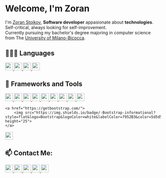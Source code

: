# Welcome, I'm Zoran

I'm [Zoran Stojkov](https://www.zoranstojkov.it), **Software developer** appasionate about **technologies**. Self-critical, always looking for self-improvement.  
Currently pursuing my bachelor's degree majoring in computer science from The [University of Milano-Bicocca](https://www.disco.unimib.it).

## 👨🏻‍💻 Languages

<div>

<a href="#">
        <img src="https://img.shields.io/badge/-TypeScript-informational?style=flat&logo=typescript&logoColor=white&color=blue" height="25">
    </a>
    <a href="#">
        <img src="https://img.shields.io/badge/-JavaScript-informational?style=flat&logo=javascript&logoColor=white&color=yellow" height="25">
    </a>
    <a href="#">
        <img src="https://img.shields.io/badge/-C%20Sharp-informational?style=flat&logo=c%20sharp&logoColor=white&color=95478d" height="25">
    </a>
 
 <a href="#">
        <img src="https://img.shields.io/badge/-php-informational?style=flat&logo=php&logoColor=white&color=7277ad" height="25">
    </a>

</div>

## :wrench: Frameworks and Tools

<div>

<a href="https://code.visualstudio.com">
        <img src="https://img.shields.io/badge/-Visual%20Studio%20Code-informational?style=flat&logo=visual-studio-code&logoColor=white&labelColor=blue&color=5d5d5d" height="25">
    </a>
    <a href="https://angular.io/">
        <img src="https://img.shields.io/badge/-Angular-informational?style=flat&logo=angular&logoColor=white&labelColor=d6012f&color=5d5d5d" height="25">
    </a>
    <a href="https://dotnet.microsoft.com/">
        <img src="https://img.shields.io/badge/-.Net%20Core-informational?style=flat&logo=.net&logoColor=white&labelColor=6a4097&color=5d5d5d" height="25">
    </a>
<a href="https://laravel.com/">
        <img src="https://img.shields.io/badge/-Laravel-informational?style=flat&logo=laravel&logoColor=f72a1b&labelColor=f7f7f7&color=5d5d5d" height="25">
    </a>
        <a href="https://reactjs.org/">
        <img src="https://img.shields.io/badge/-React-informational?style=flat&logo=react&logoColor=222&labelColor=61DAFB&color=5d5d5d" height="25">
    </a>
      <a href="https://www.electronjs.org/">
        <img src="https://img.shields.io/badge/-Electron-informational?style=flat&logo=electron&logoColor=white&labelColor=47848F&color=5d5d5d" height="25">
    </a>
     <a href="https://www.mysql.com/">
        <img src="https://img.shields.io/badge/-MySql-informational?style=flat&logo=mysql&logoColor=white&labelColor=4479A1&color=5d5d5d" height="25">
    </a>
    <a href="https://www.mongodb.com/">
        <img src="https://img.shields.io/badge/-MongoDB-informational?style=flat&logo=mongodb&logoColor=white&labelColor=47A248&color=5d5d5d" height="25">
    </a>
    <a href="https://nodejs.org/">
        <img src="https://img.shields.io/badge/-Node.js-informational?style=flat&logo=Node.js&logoColor=white&labelColor=339933&color=5d5d5d" height="25">
    </a>
    
    <a href="https://getbootstrap.com/">
        <img src="https://img.shields.io/badge/-Bootstrap-informational?style=flat&logo=Bootstrap&logoColor=white&labelColor=7952B3&color=5d5d5d" height="25">
    </a>
<a href="https://material.io/">
        <img src="https://img.shields.io/badge/-Material%20Design-informational?style=flat&logo=Material%20Design&logoColor=white&labelColor=757575&color=5d5d5d" height="25">
    </a>
</div>

## 📫 Contact Me:

<div>

<a href="https://linkedin.com/in/zoran-stojkov"> 
    <img src="https://img.shields.io/badge/-Linkedin-informational?style=flat&logo=linkedin&logoColor=white&color=2867B2" height="25">
</a>

<a href="https://instagram.com/stojkov_z"> 
    <img src="https://img.shields.io/badge/-Instagram-informational?style=flat&logo=instagram&logoColor=white&color=6c38c1" height="25">
</a>

<a href="https://twitter.com/_stojkovzoran"> 
    <img src="https://img.shields.io/badge/-Twitter-informational?style=flat&logo=twitter&logoColor=white&color=00aced" height="25">
</a>

<a href="https://t.me/stojkovz"> 
    <img src="https://img.shields.io/badge/-Telegram-informational?style=flat&logo=telegram&logoColor=white&color=0088cc" height="25">
</a>

<a href="https://www.zoranstojkov.it"> 
    <img src="https://img.shields.io/badge/-BLOG-informational?style=flat&logo=hashnode&logoColor=white&color=2962FF" height="25">
</a>

</div>
